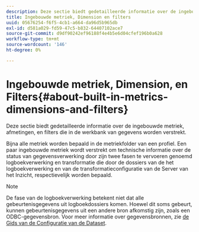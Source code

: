 ```yaml
---
description: Deze sectie biedt gedetailleerde informatie over de ingebouwde metriek, afmetingen, en filters die in de werkbank van gegevens worden verstrekt.
title: Ingebouwde metriek, Dimension en filters
uuid: 05676254-f6f5-4cb1-a664-da96d5b965db
exl-id: d581a029-fd59-47c5-b832-64407102ace7
source-git-commit: d9df90242ef96188f4e4b5e6d04cfef196b0a628
workflow-type: tm+mt
source-wordcount: '146'
ht-degree: 0%

---
```


# Ingebouwde metriek, Dimension, en Filters{#about-built-in-metrics-dimensions-and-filters}

Deze sectie biedt gedetailleerde informatie over de ingebouwde metriek, afmetingen, en filters die in de werkbank van gegevens worden verstrekt.

Bijna alle metriek worden bepaald in de metriekfolder van een profiel. Een paar ingebouwde metriek wordt verstrekt om technische informatie over de status van gegevensverwerking door zijn twee fasen te vervoeren genoemd logboekverwerking en transformatie die door de dossiers van de het logboekverwerking en van de transformatieconfiguratie van de Server van het Inzicht, respectievelijk worden bepaald.

>[!NOTE]
>
>De fase van de logboekverwerking betekent niet dat alle gebeurtenisgegevens uit logboekdossiers komen. Hoewel dit soms gebeurt, kunnen gebeurtenisgegevens uit een andere bron afkomstig zijn, zoals een ODBC-gegevensbron. Voor meer informatie over gegevensbronnen, zie [de Gids van de Configuratie van de Dataset](https://docs.adobe.com/content/help/en/data-workbench/using/dataset/c-dataset-constr.html).
